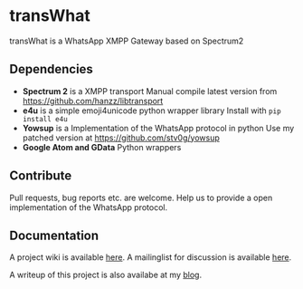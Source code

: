 # transWhat

transWhat is a WhatsApp XMPP Gateway based on Spectrum2                         

## Dependencies

* __Spectrum 2__ is a XMPP transport
    Manual compile latest version from https://github.com/hanzz/libtransport
* __e4u__ is a simple emoji4unicode python wrapper library
    Install with `pip install e4u`
* __Yowsup__ is a Implementation of the WhatsApp protocol in python
    Use my patched version at https://github.com/stv0g/yowsup
* __Google Atom and GData__ Python wrappers

## Contribute

Pull requests, bug reports etc. are welcome.
Help us to provide a open implementation of the WhatsApp protocol.

## Documentation

A project wiki is available [here](http://dev.0l.de/projects/transwhat/start).
A mailinglist for discussion is available [here](http://lists.0l.de/listinfo/whatsapp).

A writeup of this project is also availabe at my [blog](http://www.steffenvogel.de/2013/06/29/transwhat/).

